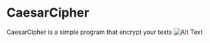 # CaesarCipher
CaesarCipher is a simple program that encrypt your texts
![Alt Text](https://media.discordapp.net/attachments/850169413331189800/957728916536184952/caesar.gif?width=906&height=463)
